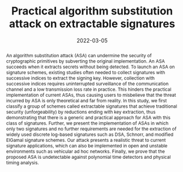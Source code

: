 ---
title: "Practical algorithm substitution attack on extractable signatures"
abstract: "An algorithm substitution attack (ASA) can undermine the security of cryptographic primitives by subverting the original implementation. An ASA succeeds when it extracts secrets without being detected. To launch an ASA on signature schemes, existing studies often needed to collect signatures with successive indices to extract the signing key. However, collection with successive indices requires uninterrupted surveillance of the communication channel and a low transmission loss rate in practice. This hinders the practical implementation of current ASAs, thus causing users to misbelieve that the threat incurred by ASA is only theoretical and far from reality. In this study, we first classify a group of schemes called extractable signatures that achieve traditional security (unforgeability) by reductions ending with key extraction, thus demonstrating that there is a generic and practical approach for ASA with this class of signatures. Further, we present the implementation of ASAs in which only two signatures and no further requirements are needed for the extraction of widely used discrete log-based signatures such as DSA, Schnorr, and modified ElGamal signature schemes. Our attack presents a realistic threat to current signature applications, which can also be implemented in open and unstable environments such as vehicular ad hoc networks. Finally, we prove that the proposed ASA is undetectable against polynomial time detectors and physical timing analysis."
collection: publications
permalink: /publication/zhao2022practical
date: 2022-03-05
venue: 'Designs, Codes and Cryptography'
paperurl: '/files/pdf/papers/zhao2022practical.pdf'
link: 'https://link.springer.com/article/10.1007/s10623-022-01019-1'
citation: 'Yi Zhao, Kaitai Liang, Yanqi Zhao, Bo Yang, Yang Ming, Emmanouil Panaousis (2022). 
  &quot;Practical algorithm substitution attack on extractable signatures.&quot;
  <i>Designs, Codes and Cryptography</i>, 90, 921–937.'
---